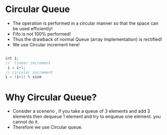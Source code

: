 # Circular Queue

- The operation is performed in a circular manner so that the space can be used efficiently!
- Fifo is not 100% performed!
- Thus the drawback of normal Queue (array implementation) is rectified!
- We use Circular increment here!

```cpp

int i;
//  linear increment
 i = i+1;
// circular increment
i = (i+1) % size
```

# Why Circular Queue?

- Consider a scenerio , if you take a queue of 3 elements and add 3 elements then dequeue 1 element and try to enqueue one element. you cannot do it.
- Therefore we use Circular queue.
